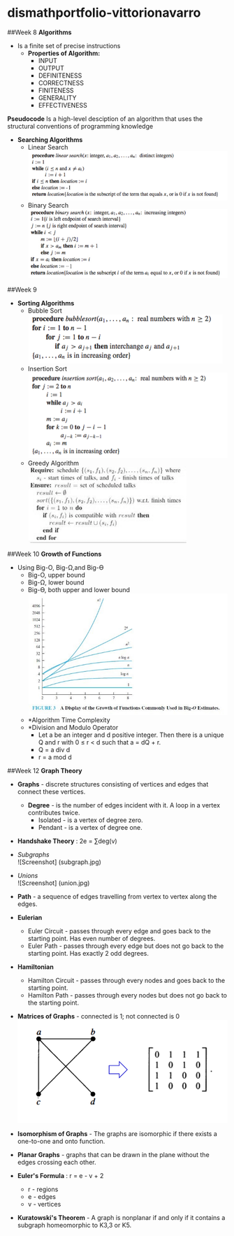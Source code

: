 # dismathportfolio-vittorionavarro

##Week 8
**Algorithms** 
  - Is a finite set of precise instructions
	- **Properties of Algorithm:**
	  * INPUT
	  * OUTPUT
	  * DEFINITENESS
	  * CORRECTNESS
	  * FINITENESS
	  * GENERALITY
	  * EFFECTIVENESS
	  
**Pseudocode** Is a high-level desciption of an algorithm that uses the structural conventions of programming knowledge
- **Searching Algorithms**
  - Linear Search <br>
  ![ScreenShot](linear.jpg) 
  - Binary Search <br>
  ![ScreenShot](binary.jpg) 

##Week 9
- **Sorting Algorithms**
  - Bubble Sort <br>
  ![ScreenShot](bubblesort.jpg) 
  - Insertion Sort <br>
  ![ScreenShot](insertsort.jpg)
  - Greedy Algorithm <br>
  ![Screenshot](greedy.jpg)

##Week 10
**Growth of Functions**
  * Using Big-O, Big-Ω,and Big-ϴ
    - Big-O, upper bound
    - Big-Ω, lower bound
    - Big-ϴ, both upper and lower bound <br>
    ![Screenshot](bigo.jpg)
	- *Algorithm Time Complexity
	- *Division and Modulo Operator
  		- Let a be an integer and d positive integer. Then there is a unique Q and r with 0 ≤ r < d such that a = dQ + r.
  		- Q = a div d
		- r = a mod d

##Week 12
**Graph Theory**
  - **Graphs** - discrete structures consisting of vertices and edges that connect these vertices.  
  	- **Degree** - is the number of edges incident with it. A loop in a vertex contributes twice.
		- Isolated - is a vertex of degree zero.
		- Pendant - is a vertex of degree one.
  - **Handshake Theory** : 2e = ∑deg(v)
  - *Subgraphs* <br>
  ![Screenshot] (subgraph.jpg)
  - *Unions* <br>
  ![Screenshot] (union.jpg)

  - **Path** - a sequence of edges travelling from vertex to vertex along the edges.
  - **Eulerian**
    - Euler Circuit - passes through every edge and goes back to the starting point. Has even number of degrees.
    - Euler Path - passes through every edge but does not go back to the starting point. Has exactly 2 odd degrees.
  - **Hamiltonian**
    - Hamilton Circuit - passes through every nodes and goes back to the starting point.
    - Hamilton Path - passes through every nodes but does not go back to the starting point.
  - **Matrices of Graphs** - connected is 1; not connected is 0 <br>
  ![Screenshot](matrix.jpg)

  - **Isomorphism of Graphs** - The graphs are isomorphic if there exists a one-to-one and onto function.
  - **Planar Graphs** - graphs that can be drawn in the plane without the edges crossing each other.
  - **Euler's Formula** : r = e - v + 2
	- r - regions
	- e - edges 
	- v - vertices
  - **Kuratowski's Theorem** - A graph is nonplanar if and only if it contains a subgraph homeomorphic to K3,3 or K5.
